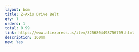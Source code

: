 ```yaml
---
layout: bom
title: Z-Axis Drive Belt
qty: 1
orders: 1
total: 0.99
link: https://www.aliexpress.us/item/3256804498756709.html
description: 160mm
new: Yes
---
```

